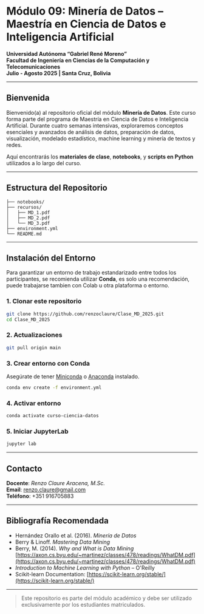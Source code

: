 # Módulo 09: Minería de Datos – Maestría en Ciencia de Datos e Inteligencia Artificial

**Universidad Autónoma “Gabriel René Moreno”**  
**Facultad de Ingeniería en Ciencias de la Computación y Telecomunicaciones**  
**Julio - Agosto 2025 | Santa Cruz, Bolivia**

---

## Bienvenida

Bienvenido(a) al repositorio oficial del módulo **Minería de Datos**. Este curso forma parte del programa de Maestría en Ciencia de Datos e Inteligencia Artificial. Durante cuatro semanas intensivas, exploraremos conceptos esenciales y avanzados de análisis de datos, preparación de datos, visualización, modelado estadístico, machine learning y minería de textos y redes.

Aquí encontrarás los **materiales de clase**, **notebooks**, y **scripts en Python** utilizados a lo largo del curso.

---

## Estructura del Repositorio

```
├── notebooks/
├── recursos/
│   ├── MD_1.pdf
│   ├── MD_2.pdf
│   └── MD_3.pdf
├── environment.yml
└── README.md
```

---

## Instalación del Entorno

Para garantizar un entorno de trabajo estandarizado entre todos los participantes, se recomienda utilizar **Conda**, es solo una recomendación, puede trabajarse tambien con Colab u otra plataforma o entorno.

### 1. Clonar este repositorio

```bash
git clone https://github.com/renzoclaure/Clase_MD_2025.git
cd Clase_MD_2025
```

### 2. Actualizaciones

```bash
git pull origin main
```

### 3. Crear entorno con Conda

Asegúrate de tener [Miniconda](https://docs.conda.io/en/latest/miniconda.html) o [Anaconda](https://www.anaconda.com/) instalado.

```bash
conda env create -f environment.yml
```

### 4. Activar entorno

```bash
conda activate curso-ciencia-datos
```

### 5. Iniciar JupyterLab

```bash
jupyter lab
```

---

## Contacto

**Docente**: *Renzo Claure Aracena, M.Sc.*  
**Email**: renzo.claure@gmail.com  
**Teléfono**: +351 916705883

---

## Bibliografía Recomendada

- Hernández Orallo et al. (2016). *Minería de Datos*  
- Berry & Linoff. *Mastering Data Mining*  
- Berry, M. (2014). *Why and What is Data Mining*  
  [https://axon.cs.byu.edu/~martinez/classes/478/readings/WhatDM.pdf](https://axon.cs.byu.edu/~martinez/classes/478/readings/WhatDM.pdf)  
- *Introduction to Machine Learning with Python* – O'Reilly  
- Scikit-learn Documentation: [https://scikit-learn.org/stable/](https://scikit-learn.org/stable/)

---

> Este repositorio es parte del módulo académico y debe ser utilizado exclusivamente por los estudiantes matriculados.